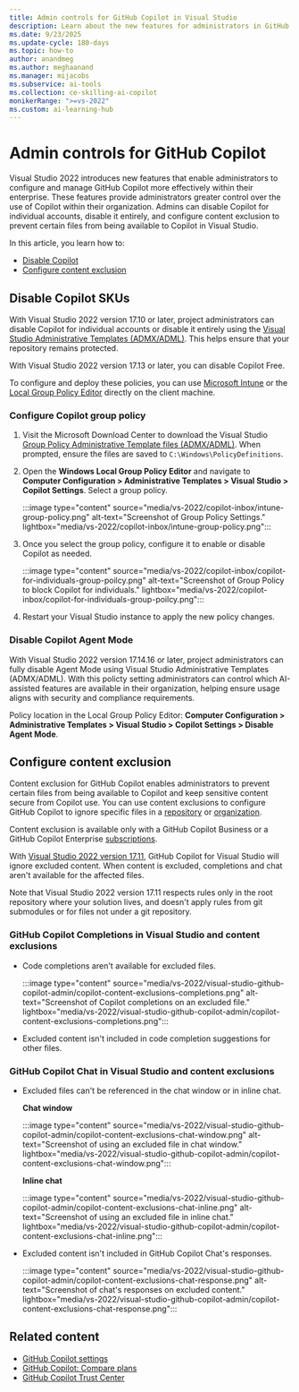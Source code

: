 ```yaml
---
title: Admin controls for GitHub Copilot in Visual Studio
description: Learn about the new features for administrators in GitHub Copilot for Visual Studio that enable admins to manage Copilot effectively. 
ms.date: 9/23/2025
ms.update-cycle: 180-days
ms.topic: how-to 
author: anandmeg
ms.author: meghaanand
ms.manager: mijacobs
ms.subservice: ai-tools
ms.collection: ce-skilling-ai-copilot
monikerRange: ">=vs-2022"
ms.custom: ai-learning-hub
---
```


# Admin controls for GitHub Copilot

Visual Studio 2022 introduces new features that enable administrators to configure and manage GitHub Copilot more effectively within their enterprise. These features provide administrators greater control over the use of Copilot within their organization. Admins can disable Copilot for individual accounts, disable it entirely, and configure content exclusion to prevent certain files from being available to Copilot in Visual Studio.

In this article, you learn how to:
- [Disable Copilot](#disabling-copilot-skus)
- [Configure content exclusion](#configure-content-exclusion)

## Disable Copilot SKUs

With Visual Studio 2022 version 17.10 or later, project administrators can disable Copilot for individual accounts or disable it entirely using the [Visual Studio Administrative Templates (ADMX/ADML)](https://www.microsoft.com/en-us/download/details.aspx?id=104405). This helps ensure that your repository remains protected.

With Visual Studio 2022 version 17.13 or later, you can disable Copilot Free. 

To configure and deploy these policies, you can use [Microsoft Intune](../install/administrative-templates.md#deploying-the-policies) or the [Local Group Policy Editor](#configure-copilot-group-policy) directly on the client machine. 

### Configure Copilot group policy

1. Visit the Microsoft Download Center to download the Visual Studio [Group Policy Administrative Template files (ADMX/ADML)](https://www.microsoft.com/en-us/download/details.aspx?id=104405). When prompted, ensure the files are saved to `C:\Windows\PolicyDefinitions`.

2. Open the **Windows Local Group Policy Editor** and navigate to **Computer Configuration > Administrative Templates > Visual Studio > Copilot Settings**. Select a group policy.

   :::image type="content" source="media/vs-2022/copilot-inbox/intune-group-policy.png" alt-text="Screenshot of Group Policy Settings." lightbox="media/vs-2022/copilot-inbox/intune-group-policy.png":::

3. Once you select the group policy, configure it to enable or disable Copilot as needed.
   
   :::image type="content" source="media/vs-2022/copilot-inbox/copilot-for-individuals-group-poilcy.png" alt-text="Screenshot of Group Policy to block Copilot for individuals." lightbox="media/vs-2022/copilot-inbox/copilot-for-individuals-group-poilcy.png":::

4. Restart your Visual Studio instance to apply the new policy changes.

### Disable Copilot Agent Mode

With Visual Studio 2022 version 17.14.16 or later, project administrators can fully disable Agent Mode using Visual Studio Administrative Templates (ADMX/ADML).
With this policty setting administrators can control which AI-assisted features are available in their organization, helping ensure usage aligns with security and compliance requirements.

Policy location in the Local Group Policy Editor:
**Computer Configuration > Administrative Templates > Visual Studio > Copilot Settings > Disable Agent Mode**.

## Configure content exclusion

Content exclusion for GitHub Copilot enables administrators to prevent certain files from being available to Copilot and keep sensitive content secure from Copilot use. You can use content exclusions to configure GitHub Copilot to ignore specific files in a [repository](https://docs.github.com/en/copilot/managing-github-copilot-in-your-organization/configuring-content-exclusions-for-github-copilot#configuring-content-exclusions-for-your-repository) or [organization](https://docs.github.com/en/copilot/managing-github-copilot-in-your-organization/configuring-content-exclusions-for-github-copilot#configuring-content-exclusions-for-your-organization).

Content exclusion is available only with a GitHub Copilot Business or a GitHub Copilot Enterprise [subscriptions](https://docs.github.com/en/copilot/about-github-copilot/subscription-plans-for-github-copilot). 

With [Visual Studio 2022 version 17.11](/visualstudio/releases/2022/release-notes), GitHub Copilot for Visual Studio will ignore excluded content. When content is excluded, completions and chat aren't available for the affected files.

Note that Visual Studio 2022 version 17.11 respects rules only in the root repository where your solution lives, and doesn't apply rules from git submodules or for files not under a git repository. 

### GitHub Copilot Completions in Visual Studio and content exclusions

- Code completions aren't available for excluded files.

   :::image type="content" source="media/vs-2022/visual-studio-github-copilot-admin/copilot-content-exclusions-completions.png" alt-text="Screenshot of Copilot completions on an excluded file." lightbox="media/vs-2022/visual-studio-github-copilot-admin/copilot-content-exclusions-completions.png":::

- Excluded content isn't included in code completion suggestions for other files.

### GitHub Copilot Chat in Visual Studio and content exclusions

- Excluded files can't be referenced in the chat window or in inline chat.

   **Chat window** 
    
   :::image type="content" source="media/vs-2022/visual-studio-github-copilot-admin/copilot-content-exclusions-chat-window.png" alt-text="Screenshot of using an excluded file in chat window." lightbox="media/vs-2022/visual-studio-github-copilot-admin/copilot-content-exclusions-chat-window.png":::
    
   **Inline chat**
    
   :::image type="content" source="media/vs-2022/visual-studio-github-copilot-admin/copilot-content-exclusions-chat-inline.png" alt-text="Screenshot of using an excluded file in inline chat." lightbox="media/vs-2022/visual-studio-github-copilot-admin/copilot-content-exclusions-chat-inline.png":::

- Excluded content isn't included in GitHub Copilot Chat's responses.

    :::image type="content" source="media/vs-2022/visual-studio-github-copilot-admin/copilot-content-exclusions-chat-response.png" alt-text="Screenshot of chat's responses on excluded content." lightbox="media/vs-2022/visual-studio-github-copilot-admin/copilot-content-exclusions-chat-response.png":::

## Related content

- [GitHub Copilot settings](https://github.com/settings/copilot)
- [GitHub Copilot: Compare plans](https://github.com/features/copilot/plans)
- [GitHub Copilot Trust Center](https://resources.github.com/copilot-trust-center/)